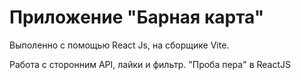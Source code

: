 # Приложение "Барная карта"

Выполенно с помощью React Js, на сборщике Vite.

Работа с сторонним API, лайки и фильтр. "Проба пера" в ReactJS